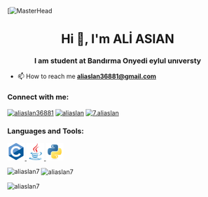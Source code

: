   [![MasterHead](https://bilimvegelecek.com.tr/wp-content/uploads/2018/01/yazilim-bilisim-kodlama-7.jpg)

<h1 align="center">Hi 👋, I'm ALİ ASlAN</h1>
<h3 align="center">I am student at Bandırma Onyedi eylul unıversty</h3>

- 📫 How to reach me **aliaslan36881@gmail.com**

<h3 align="left">Connect with me:</h3>
<p align="left">
<a href="https://twitter.com/aliaslan36881" target="blank"><img align="center" src="https://raw.githubusercontent.com/rahuldkjain/github-profile-readme-generator/master/src/images/icons/Social/twitter.svg" alt="aliaslan36881" height="30" width="40" /></a>
<a href="https://linkedin.com/in/aliaslan" target="blank"><img align="center" src="https://raw.githubusercontent.com/rahuldkjain/github-profile-readme-generator/master/src/images/icons/Social/linked-in-alt.svg" alt="aliaslan" height="30" width="40" /></a>
<a href="https://instagram.com/7.aliaslan" target="blank"><img align="center" src="https://raw.githubusercontent.com/rahuldkjain/github-profile-readme-generator/master/src/images/icons/Social/instagram.svg" alt="7.aliaslan" height="30" width="40" /></a>
</p>

<h3 align="left">Languages and Tools:</h3>
<p align="left"> <a href="https://www.cprogramming.com/" target="_blank" rel="noreferrer"> <img src="https://raw.githubusercontent.com/devicons/devicon/master/icons/c/c-original.svg" alt="c" width="40" height="40"/> </a> <a href="https://www.java.com" target="_blank" rel="noreferrer"> <img src="https://raw.githubusercontent.com/devicons/devicon/master/icons/java/java-original.svg" alt="java" width="40" height="40"/> </a> <a href="https://www.python.org" target="_blank" rel="noreferrer"> <img src="https://raw.githubusercontent.com/devicons/devicon/master/icons/python/python-original.svg" alt="python" width="40" height="40"/> </a> </p>

<p><img align="left" src="https://github-readme-stats.vercel.app/api/top-langs?username=aliaslan7&show_icons=true&locale=en&layout=compact" alt="aliaslan7" /></p>

<p>&nbsp;<img align="center" src="https://github-readme-stats.vercel.app/api?username=aliaslan7&show_icons=true&locale=en" alt="aliaslan7" /></p>

<p><img align="center" src="https://github-readme-streak-stats.herokuapp.com/?user=aliaslan7&" alt="aliaslan7" /></p>





